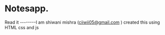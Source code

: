 # Notesapp.
Read it
--------I am shiwani mishra (ciiwii05@gmail.com )
created this using HTML css and js

